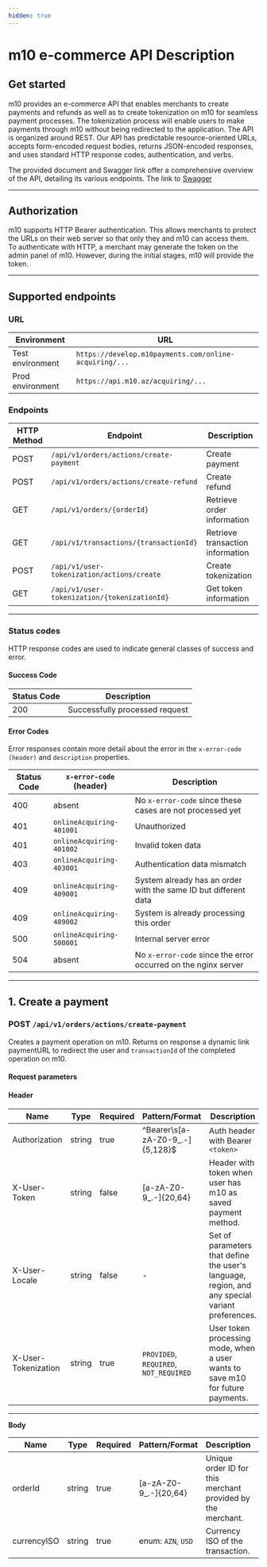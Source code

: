 ```yaml
---
hidden: true
---
```


# m10 e-commerce API Description

## Get started

m10 provides an e-commerce API that enables merchants to create payments and refunds as well as to create tokenization on m10 for seamless payment processes. The tokenization process will enable users to make payments through m10 without being redirected to the application. The API is organized around REST. Our API has predictable resource-oriented URLs, accepts form-encoded request bodies, returns JSON-encoded responses, and uses standard HTTP response codes, authentication, and verbs.

The provided document and Swagger link offer a comprehensive overview of the API, detailing its various endpoints. The link to [Swagger](https://develop.m10payments.com/online-acquiring/swagger-ui/index.html)

***

## Authorization

m10 supports HTTP Bearer authentication. This allows merchants to protect the URLs on their web server so that only they and m10 can access them. To authenticate with HTTP, a merchant may generate the token on the admin panel of m10. However, during the initial stages, m10 will provide the token.

***

## Supported endpoints

### URL

| Environment      | URL                                                    |
| ---------------- | ------------------------------------------------------ |
| Test environment | `https://develop.m10payments.com/online-acquiring/...` |
| Prod environment | `https://api.m10.az/acquiring/...`                     |

### Endpoints

| HTTP Method | Endpoint                                     | Description                      |
| ----------- | -------------------------------------------- | -------------------------------- |
| POST        | `/api/v1/orders/actions/create-payment`      | Create payment                   |
| POST        | `/api/v1/orders/actions/create-refund`       | Create refund                    |
| GET         | `/api/v1/orders/{orderId}`                   | Retrieve order information       |
| GET         | `/api/v1/transactions/{transactionId}`       | Retrieve transaction information |
| POST        | `/api/v1/user-tokenization/actions/create`   | Create tokenization              |
| GET         | `/api/v1/user-tokenization/{tokenizationId}` | Get token information            |

***

### Status codes

HTTP response codes are used to indicate general classes of success and error.&#x20;

#### Success Code

| Status Code | Description                    |
| ----------- | ------------------------------ |
| 200         | Successfully processed request |

#### Error Codes

Error responses contain more detail about the error in the `x-error-code (header)` and `description` properties.

| Status Code | `x-error-code` (header)  | Description                                                     |
| ----------- | ------------------------ | --------------------------------------------------------------- |
| 400         | absent                   | No `x-error-code` since these cases are not processed yet       |
| 401         | `onlineAcquiring-401001` | Unauthorized                                                    |
| 401         | `onlineAcquiring-401002` | Invalid token data                                              |
| 403         | `onlineAcquiring-403001` | Authentication data mismatch                                    |
| 409         | `onlineAcquiring-409001` | System already has an order with the same ID but different data |
| 409         | `onlineAcquiring-409002` | System is already processing this order                         |
| 500         | `onlineAcquiring-500001` | Internal server error                                           |
| 504         | absent                   | No `x-error-code` since the error occurred on the nginx server  |

***

## 1. Create a payment

### **POST** `/api/v1/orders/actions/create-payment`

Creates a payment operation on m10. Returns on response a dynamic link paymentURL to redirect the user and `transactionId` of the completed operation on m10.

#### Request parameters

#### **Header**

<table data-full-width="true"><thead><tr><th>Name</th><th width="134">Type</th><th>Required</th><th>Pattern/Format</th><th>Description</th><th>Example</th></tr></thead><tbody><tr><td>Authorization</td><td>string</td><td>true</td><td>^Bearer\s[a-zA-Z0-9_.-]{5,128}$</td><td>Auth header with Bearer <code>&#x3C;token></code></td><td><code>Bearer &#x3C;AccessToken></code></td></tr><tr><td>X-User-Token</td><td>string</td><td>false</td><td>[a-zA-Z0-9_.-]{20,64}</td><td>Header with token when user has m10 as saved payment method.</td><td><code>8e17cc7f-408b-4211-bd6e-aa38e5d6281a</code></td></tr><tr><td>X-User-Locale</td><td>string</td><td>false</td><td>-</td><td>Set of parameters that define the user's language, region, and any special variant preferences.</td><td><code>en-GB</code></td></tr><tr><td>X-User-Tokenization</td><td>string</td><td>true</td><td><code>PROVIDED</code>, <code>REQUIRED</code>, <code>NOT_REQUIRED</code></td><td>User token processing mode, when a user wants to save m10 for future payments.</td><td><code>PROVIDED</code></td></tr></tbody></table>

***

**Body**

<table><thead><tr><th width="139">Name</th><th width="78">Type</th><th width="99">Required</th><th width="151">Pattern/Format</th><th width="181">Description</th><th>Example</th></tr></thead><tbody><tr><td>orderId</td><td>string</td><td>true</td><td>[a-zA-Z0-9_.-]{20,64}</td><td>Unique order ID for this merchant provided by the merchant.</td><td><code>upLZ6GwJhA3ddTtwoF89vBYLPfwNFPfI</code></td></tr><tr><td>currencyISO</td><td>string</td><td>true</td><td>enum: <code>AZN</code>, <code>USD</code></td><td>Currency ISO of the transaction.</td><td><code>AZN</code></td></tr></tbody></table>

